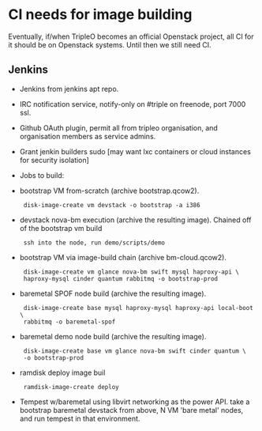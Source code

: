 CI needs for image building
===========================

Eventually, if/when TripleO becomes an official Openstack project, all CI for
it should be on Openstack systems. Until then we still need CI.

Jenkins
-------

* Jenkins from jenkins apt repo.
* IRC notification service, notify-only on #triple on freenode, port 7000 ssl.
* Github OAuth plugin, permit all from tripleo organisation, and organisation
  members as service admins.
* Grant jenkin builders sudo [may want lxc containers or cloud instances for
  security isolation]
* Jobs to build:
 * bootstrap VM from-scratch (archive bootstrap.qcow2).

        disk-image-create vm devstack -o bootstrap -a i386

 * devstack nova-bm execution (archive the resulting image).
   Chained off of the bootstrap vm build

        ssh into the node, run demo/scripts/demo

 * bootstrap VM via image-build chain (archive bm-cloud.qcow2).

        disk-image-create vm glance nova-bm swift mysql haproxy-api \
        haproxy-mysql cinder quantum rabbitmq -o bootstrap-prod

 * baremetal SPOF node build (archive the resulting image).

        disk-image-create base mysql haproxy-mysql haproxy-api local-boot \
        rabbitmq -o baremetal-spof

 * baremetal demo node build (archive the resulting image).

        disk-image-create base vm glance nova-bm swift cinder quantum \
        -o bootstrap-prod

 * ramdisk deploy image buil

        ramdisk-image-create deploy
        
 * Tempest w/baremetal using libvirt networking as the power API.
   take a bootstrap baremetal devstack from above, N VM 'bare metal' nodes,
   and run tempest in that environment.
